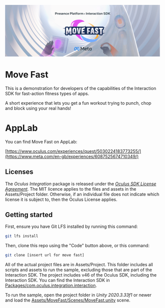 ![MoveFast Banner](./Media/CoverArtHero(MiniLandscape).png "MoveFast")

# Move Fast
This is a demonstration for developers of the capabilities of the Interaction SDK for fast-action fitness types of apps.

A short experience that lets you get a fun workout trying to punch, chop and block using your real hands!

# AppLab
You can find Move Fast on AppLab:

[https://www.oculus.com/experiences/quest/5030224183773255/](https://www.meta.com/en-gb/experiences/6087525674710349/)

## Licenses
The *Oculus Integration* package is released under the *[Oculus SDK License Agreement](https://developer.oculus.com/licenses/oculussdk)*.
The MIT licence applies to the files and assets in the Assets/Project folder.
Otherwise, if an individual file does not indicate which license it is subject to, then the Oculus License applies.

## Getting started

First, ensure you have Git LFS installed by running this command:
```sh
git lfs install
```

Then, clone this repo using the "Code" button above, or this command:
```sh
git clone [insert url for move fast]
```

All of the actual project files are in Assets/Project. This folder includes all scripts and assets to run the sample, excluding those that are part of the Interaction SDK.
The project includes v46 of the Oculus SDK, including the Interaction SDK. You can find the Interaction SDK in [Packages/com.oculus.integration.interaction](meta_004_unity/Packages/com.oculus.integration.interaction).

To run the sample, open the project folder in *Unity 2020.3.33f1* or newer and load the [Assets/MoveFast/Scenes/MoveFast.unity](meta_004_unity/Assets/MoveFast/Scenes/MoveFast.unity) scene.
